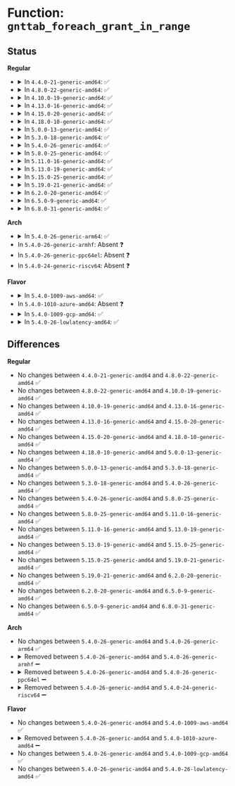 # Function: <code>gnttab_foreach_grant_in_range</code>

## Status
<b>Regular</b>
<ul>
<li>
<details>
<summary>In <code>4.4.0-21-generic-amd64</code>: ✅</summary>

```c
void gnttab_foreach_grant_in_range(struct page * page, unsigned int offset, unsigned int len, xen_grant_fn_t fn, void * data)
```

```json
{
  "name": "gnttab_foreach_grant_in_range",
  "collision_type": "Unique Global",
  "inline_type": "No",
  "funcs": [
    {
      "addr": 18446744071583847872,
      "name": "gnttab_foreach_grant_in_range",
      "external": true,
      "loc": "drivers/xen/grant-table.c:779",
      "file": "drivers/xen/grant-table.c",
      "inline": "seen, unknown",
      "caller_inline": [],
      "caller_func": [
        "drivers/block/xen-blkfront.c:blkif_interrupt",
        "drivers/block/xen-blkfront.c:blkif_queue_rq",
        "drivers/net/xen-netfront.c:xennet_make_txreqs",
        "drivers/net/xen-netfront.c:xennet_start_xmit"
      ]
    }
  ],
  "symbols": [
    {
      "addr": 18446744071583847872,
      "name": "gnttab_foreach_grant_in_range",
      "section": ".text",
      "bind": "STB_GLOBAL",
      "size": 257
    }
  ]
}
```
</details>
</li>
<li>
<details>
<summary>In <code>4.8.0-22-generic-amd64</code>: ✅</summary>

```c
void gnttab_foreach_grant_in_range(struct page * page, unsigned int offset, unsigned int len, xen_grant_fn_t fn, void * data)
```

```json
{
  "name": "gnttab_foreach_grant_in_range",
  "collision_type": "Unique Global",
  "inline_type": "No",
  "funcs": [
    {
      "addr": 18446744071584178576,
      "name": "gnttab_foreach_grant_in_range",
      "external": true,
      "loc": "drivers/xen/grant-table.c:778",
      "file": "drivers/xen/grant-table.c",
      "inline": "seen, unknown",
      "caller_inline": [],
      "caller_func": [
        "drivers/block/xen-blkfront.c:blkif_interrupt",
        "drivers/block/xen-blkfront.c:blkif_queue_rq",
        "drivers/net/xen-netfront.c:xennet_start_xmit",
        "drivers/net/xen-netfront.c:xennet_make_txreqs"
      ]
    }
  ],
  "symbols": [
    {
      "addr": 18446744071584178576,
      "name": "gnttab_foreach_grant_in_range",
      "section": ".text",
      "bind": "STB_GLOBAL",
      "size": 259
    }
  ]
}
```
</details>
</li>
<li>
<details>
<summary>In <code>4.10.0-19-generic-amd64</code>: ✅</summary>

```c
void gnttab_foreach_grant_in_range(struct page * page, unsigned int offset, unsigned int len, xen_grant_fn_t fn, void * data)
```

```json
{
  "name": "gnttab_foreach_grant_in_range",
  "collision_type": "Unique Global",
  "inline_type": "No",
  "funcs": [
    {
      "addr": 18446744071584359952,
      "name": "gnttab_foreach_grant_in_range",
      "external": true,
      "loc": "drivers/xen/grant-table.c:778",
      "file": "drivers/xen/grant-table.c",
      "inline": "seen, unknown",
      "caller_inline": [],
      "caller_func": [
        "drivers/block/xen-blkfront.c:blkif_interrupt",
        "drivers/block/xen-blkfront.c:blkif_queue_rq",
        "drivers/net/xen-netfront.c:xennet_start_xmit",
        "drivers/net/xen-netfront.c:xennet_make_txreqs"
      ]
    }
  ],
  "symbols": [
    {
      "addr": 18446744071584359952,
      "name": "gnttab_foreach_grant_in_range",
      "section": ".text",
      "bind": "STB_GLOBAL",
      "size": 253
    }
  ]
}
```
</details>
</li>
<li>
<details>
<summary>In <code>4.13.0-16-generic-amd64</code>: ✅</summary>

```c
void gnttab_foreach_grant_in_range(struct page * page, unsigned int offset, unsigned int len, xen_grant_fn_t fn, void * data)
```

```json
{
  "name": "gnttab_foreach_grant_in_range",
  "collision_type": "Unique Global",
  "inline_type": "No",
  "funcs": [
    {
      "addr": 18446744071584441568,
      "name": "gnttab_foreach_grant_in_range",
      "external": true,
      "loc": "drivers/xen/grant-table.c:779",
      "file": "drivers/xen/grant-table.c",
      "inline": "seen, unknown",
      "caller_inline": [],
      "caller_func": [
        "drivers/block/xen-blkfront.c:blkif_interrupt",
        "drivers/block/xen-blkfront.c:blkif_queue_rq",
        "drivers/net/xen-netfront.c:xennet_start_xmit",
        "drivers/net/xen-netfront.c:xennet_make_txreqs"
      ]
    }
  ],
  "symbols": [
    {
      "addr": 18446744071584441568,
      "name": "gnttab_foreach_grant_in_range",
      "section": ".text",
      "bind": "STB_GLOBAL",
      "size": 243
    }
  ]
}
```
</details>
</li>
<li>
<details>
<summary>In <code>4.15.0-20-generic-amd64</code>: ✅</summary>

```c
void gnttab_foreach_grant_in_range(struct page * page, unsigned int offset, unsigned int len, xen_grant_fn_t fn, void * data)
```

```json
{
  "name": "gnttab_foreach_grant_in_range",
  "collision_type": "Unique Global",
  "inline_type": "No",
  "funcs": [
    {
      "addr": 18446744071584849888,
      "name": "gnttab_foreach_grant_in_range",
      "external": true,
      "loc": "drivers/xen/grant-table.c:871",
      "file": "drivers/xen/grant-table.c",
      "inline": "seen, unknown",
      "caller_inline": [],
      "caller_func": [
        "drivers/block/xen-blkfront.c:blkif_interrupt",
        "drivers/block/xen-blkfront.c:blkif_queue_rq",
        "drivers/net/xen-netfront.c:xennet_start_xmit",
        "drivers/net/xen-netfront.c:xennet_make_txreqs"
      ]
    }
  ],
  "symbols": [
    {
      "addr": 18446744071584849888,
      "name": "gnttab_foreach_grant_in_range",
      "section": ".text",
      "bind": "STB_GLOBAL",
      "size": 246
    }
  ]
}
```
</details>
</li>
<li>
<details>
<summary>In <code>4.18.0-10-generic-amd64</code>: ✅</summary>

```c
void gnttab_foreach_grant_in_range(struct page * page, unsigned int offset, unsigned int len, xen_grant_fn_t fn, void * data)
```

```json
{
  "name": "gnttab_foreach_grant_in_range",
  "collision_type": "Unique Global",
  "inline_type": "No",
  "funcs": [
    {
      "addr": 18446744071585078864,
      "name": "gnttab_foreach_grant_in_range",
      "external": true,
      "loc": "drivers/xen/grant-table.c:871",
      "file": "drivers/xen/grant-table.c",
      "inline": "seen, unknown",
      "caller_inline": [],
      "caller_func": [
        "drivers/block/xen-blkfront.c:blkif_interrupt",
        "drivers/block/xen-blkfront.c:blkif_queue_rq",
        "drivers/net/xen-netfront.c:xennet_start_xmit",
        "drivers/net/xen-netfront.c:xennet_make_txreqs"
      ]
    }
  ],
  "symbols": [
    {
      "addr": 18446744071585078864,
      "name": "gnttab_foreach_grant_in_range",
      "section": ".text",
      "bind": "STB_GLOBAL",
      "size": 246
    }
  ]
}
```
</details>
</li>
<li>
<details>
<summary>In <code>5.0.0-13-generic-amd64</code>: ✅</summary>

```c
void gnttab_foreach_grant_in_range(struct page * page, unsigned int offset, unsigned int len, xen_grant_fn_t fn, void * data)
```

```json
{
  "name": "gnttab_foreach_grant_in_range",
  "collision_type": "Unique Global",
  "inline_type": "No",
  "funcs": [
    {
      "addr": 18446744071585192336,
      "name": "gnttab_foreach_grant_in_range",
      "external": true,
      "loc": "drivers/xen/grant-table.c:984",
      "file": "drivers/xen/grant-table.c",
      "inline": "seen, unknown",
      "caller_inline": [],
      "caller_func": [
        "drivers/block/xen-blkfront.c:blkif_interrupt",
        "drivers/block/xen-blkfront.c:blkif_queue_rq",
        "drivers/net/xen-netfront.c:xennet_start_xmit",
        "drivers/net/xen-netfront.c:xennet_make_txreqs"
      ]
    }
  ],
  "symbols": [
    {
      "addr": 18446744071585192336,
      "name": "gnttab_foreach_grant_in_range",
      "section": ".text",
      "bind": "STB_GLOBAL",
      "size": 246
    }
  ]
}
```
</details>
</li>
<li>
<details>
<summary>In <code>5.3.0-18-generic-amd64</code>: ✅</summary>

```c
void gnttab_foreach_grant_in_range(struct page * page, unsigned int offset, unsigned int len, xen_grant_fn_t fn, void * data)
```

```json
{
  "name": "gnttab_foreach_grant_in_range",
  "collision_type": "Unique Global",
  "inline_type": "No",
  "funcs": [
    {
      "addr": 18446744071585405760,
      "name": "gnttab_foreach_grant_in_range",
      "external": true,
      "loc": "drivers/xen/grant-table.c:984",
      "file": "drivers/xen/grant-table.c",
      "inline": "seen, unknown",
      "caller_inline": [],
      "caller_func": [
        "drivers/block/xen-blkfront.c:blkif_queue_rw_req",
        "drivers/net/xen-netfront.c:xennet_start_xmit",
        "drivers/net/xen-netfront.c:xennet_make_txreqs"
      ]
    }
  ],
  "symbols": [
    {
      "addr": 18446744071585405760,
      "name": "gnttab_foreach_grant_in_range",
      "section": ".text",
      "bind": "STB_GLOBAL",
      "size": 239
    }
  ]
}
```
</details>
</li>
<li>
<details>
<summary>In <code>5.4.0-26-generic-amd64</code>: ✅</summary>

```c
void gnttab_foreach_grant_in_range(struct page * page, unsigned int offset, unsigned int len, xen_grant_fn_t fn, void * data)
```

```json
{
  "name": "gnttab_foreach_grant_in_range",
  "collision_type": "Unique Global",
  "inline_type": "No",
  "funcs": [
    {
      "addr": 18446744071585546496,
      "name": "gnttab_foreach_grant_in_range",
      "external": true,
      "loc": "drivers/xen/grant-table.c:984",
      "file": "drivers/xen/grant-table.c",
      "inline": "seen, unknown",
      "caller_inline": [],
      "caller_func": [
        "drivers/block/xen-blkfront.c:blkif_queue_rw_req",
        "drivers/net/xen-netfront.c:xennet_start_xmit",
        "drivers/net/xen-netfront.c:xennet_make_txreqs"
      ]
    }
  ],
  "symbols": [
    {
      "addr": 18446744071585546496,
      "name": "gnttab_foreach_grant_in_range",
      "section": ".text",
      "bind": "STB_GLOBAL",
      "size": 239
    }
  ]
}
```
</details>
</li>
<li>
<details>
<summary>In <code>5.8.0-25-generic-amd64</code>: ✅</summary>

```c
void gnttab_foreach_grant_in_range(struct page * page, unsigned int offset, unsigned int len, xen_grant_fn_t fn, void * data)
```

```json
{
  "name": "gnttab_foreach_grant_in_range",
  "collision_type": "Unique Global",
  "inline_type": "No",
  "funcs": [
    {
      "addr": 18446744071586260960,
      "name": "gnttab_foreach_grant_in_range",
      "external": true,
      "loc": "drivers/xen/grant-table.c:982",
      "file": "drivers/xen/grant-table.c",
      "inline": "seen, unknown",
      "caller_inline": [],
      "caller_func": [
        "drivers/block/xen-blkfront.c:blkif_completion",
        "drivers/block/xen-blkfront.c:blkif_queue_rw_req",
        "drivers/net/xen-netfront.c:xennet_start_xmit",
        "drivers/net/xen-netfront.c:xennet_start_xmit",
        "drivers/net/xen-netfront.c:xennet_start_xmit"
      ]
    }
  ],
  "symbols": [
    {
      "addr": 18446744071586260960,
      "name": "gnttab_foreach_grant_in_range",
      "section": ".text",
      "bind": "STB_GLOBAL",
      "size": 239
    }
  ]
}
```
</details>
</li>
<li>
<details>
<summary>In <code>5.11.0-16-generic-amd64</code>: ✅</summary>

```c
void gnttab_foreach_grant_in_range(struct page * page, unsigned int offset, unsigned int len, xen_grant_fn_t fn, void * data)
```

```json
{
  "name": "gnttab_foreach_grant_in_range",
  "collision_type": "Unique Global",
  "inline_type": "No",
  "funcs": [
    {
      "addr": 18446744071586379120,
      "name": "gnttab_foreach_grant_in_range",
      "external": true,
      "loc": "drivers/xen/grant-table.c:1105",
      "file": "drivers/xen/grant-table.c",
      "inline": "seen, unknown",
      "caller_inline": [],
      "caller_func": [
        "drivers/block/xen-blkfront.c:blkif_completion",
        "drivers/block/xen-blkfront.c:blkif_queue_rw_req",
        "drivers/net/xen-netfront.c:xennet_start_xmit",
        "drivers/net/xen-netfront.c:xennet_start_xmit",
        "drivers/net/xen-netfront.c:xennet_start_xmit",
        "drivers/net/xen-netfront.c:xennet_xdp_xmit_one"
      ]
    }
  ],
  "symbols": [
    {
      "addr": 18446744071586379120,
      "name": "gnttab_foreach_grant_in_range",
      "section": ".text",
      "bind": "STB_GLOBAL",
      "size": 239
    }
  ]
}
```
</details>
</li>
<li>
<details>
<summary>In <code>5.13.0-19-generic-amd64</code>: ✅</summary>

```c
void gnttab_foreach_grant_in_range(struct page * page, unsigned int offset, unsigned int len, xen_grant_fn_t fn, void * data)
```

```json
{
  "name": "gnttab_foreach_grant_in_range",
  "collision_type": "Unique Global",
  "inline_type": "No",
  "funcs": [
    {
      "addr": 18446744071586262976,
      "name": "gnttab_foreach_grant_in_range",
      "external": true,
      "loc": "drivers/xen/grant-table.c:1105",
      "file": "drivers/xen/grant-table.c",
      "inline": "seen, unknown",
      "caller_inline": [],
      "caller_func": [
        "drivers/block/xen-blkfront.c:blkif_completion",
        "drivers/block/xen-blkfront.c:blkif_queue_rw_req",
        "drivers/net/xen-netfront.c:xennet_start_xmit",
        "drivers/net/xen-netfront.c:xennet_start_xmit",
        "drivers/net/xen-netfront.c:xennet_start_xmit",
        "drivers/net/xen-netfront.c:xennet_xdp_xmit"
      ]
    }
  ],
  "symbols": [
    {
      "addr": 18446744071586262976,
      "name": "gnttab_foreach_grant_in_range",
      "section": ".text",
      "bind": "STB_GLOBAL",
      "size": 238
    }
  ]
}
```
</details>
</li>
<li>
<details>
<summary>In <code>5.15.0-25-generic-amd64</code>: ✅</summary>

```c
void gnttab_foreach_grant_in_range(struct page * page, unsigned int offset, unsigned int len, xen_grant_fn_t fn, void * data)
```

```json
{
  "name": "gnttab_foreach_grant_in_range",
  "collision_type": "Unique Global",
  "inline_type": "No",
  "funcs": [
    {
      "addr": 18446744071586773632,
      "name": "gnttab_foreach_grant_in_range",
      "external": true,
      "loc": "drivers/xen/grant-table.c:1112",
      "file": "drivers/xen/grant-table.c",
      "inline": "seen, unknown",
      "caller_inline": [],
      "caller_func": [
        "drivers/block/xen-blkfront.c:blkif_completion",
        "drivers/block/xen-blkfront.c:blkif_queue_rw_req",
        "drivers/net/xen-netfront.c:xennet_start_xmit",
        "drivers/net/xen-netfront.c:xennet_start_xmit",
        "drivers/net/xen-netfront.c:xennet_start_xmit",
        "drivers/net/xen-netfront.c:xennet_xdp_xmit"
      ]
    }
  ],
  "symbols": [
    {
      "addr": 18446744071586773632,
      "name": "gnttab_foreach_grant_in_range",
      "section": ".text",
      "bind": "STB_GLOBAL",
      "size": 238
    }
  ]
}
```
</details>
</li>
<li>
<details>
<summary>In <code>5.19.0-21-generic-amd64</code>: ✅</summary>

```c
void gnttab_foreach_grant_in_range(struct page * page, unsigned int offset, unsigned int len, xen_grant_fn_t fn, void * data)
```

```json
{
  "name": "gnttab_foreach_grant_in_range",
  "collision_type": "Unique Global",
  "inline_type": "No",
  "funcs": [
    {
      "addr": 18446744071588051904,
      "name": "gnttab_foreach_grant_in_range",
      "external": true,
      "loc": "drivers/xen/grant-table.c:1178",
      "file": "drivers/xen/grant-table.c",
      "inline": "seen, unknown",
      "caller_inline": [],
      "caller_func": [
        "drivers/block/xen-blkfront.c:blkif_completion",
        "drivers/block/xen-blkfront.c:blkif_queue_rw_req",
        "drivers/net/xen-netfront.c:xennet_start_xmit",
        "drivers/net/xen-netfront.c:xennet_start_xmit",
        "drivers/net/xen-netfront.c:xennet_start_xmit",
        "drivers/net/xen-netfront.c:xennet_xdp_xmit"
      ]
    }
  ],
  "symbols": [
    {
      "addr": 18446744071588051904,
      "name": "gnttab_foreach_grant_in_range",
      "section": ".text",
      "bind": "STB_GLOBAL",
      "size": 243
    }
  ]
}
```
</details>
</li>
<li>
<details>
<summary>In <code>6.2.0-20-generic-amd64</code>: ✅</summary>

```c
void gnttab_foreach_grant_in_range(struct page * page, unsigned int offset, unsigned int len, xen_grant_fn_t fn, void * data)
```

```json
{
  "name": "gnttab_foreach_grant_in_range",
  "collision_type": "Unique Global",
  "inline_type": "No",
  "funcs": [
    {
      "addr": 18446744071589431216,
      "name": "gnttab_foreach_grant_in_range",
      "external": true,
      "loc": "drivers/xen/grant-table.c:1181",
      "file": "drivers/xen/grant-table.c",
      "inline": "seen, unknown",
      "caller_inline": [],
      "caller_func": [
        "drivers/block/xen-blkfront.c:blkif_completion",
        "drivers/block/xen-blkfront.c:blkif_queue_rw_req",
        "drivers/net/xen-netfront.c:xennet_start_xmit",
        "drivers/net/xen-netfront.c:xennet_start_xmit",
        "drivers/net/xen-netfront.c:xennet_start_xmit",
        "drivers/net/xen-netfront.c:xennet_xdp_xmit"
      ]
    }
  ],
  "symbols": [
    {
      "addr": 18446744071589431216,
      "name": "gnttab_foreach_grant_in_range",
      "section": ".text",
      "bind": "STB_GLOBAL",
      "size": 243
    }
  ]
}
```
</details>
</li>
<li>
<details>
<summary>In <code>6.5.0-9-generic-amd64</code>: ✅</summary>

```c
void gnttab_foreach_grant_in_range(struct page * page, unsigned int offset, unsigned int len, xen_grant_fn_t fn, void * data)
```

```json
{
  "name": "gnttab_foreach_grant_in_range",
  "collision_type": "Unique Global",
  "inline_type": "No",
  "funcs": [
    {
      "addr": 18446744071589730352,
      "name": "gnttab_foreach_grant_in_range",
      "external": true,
      "loc": "drivers/xen/grant-table.c:1199",
      "file": "drivers/xen/grant-table.c",
      "inline": "seen, unknown",
      "caller_inline": [],
      "caller_func": [
        "drivers/block/xen-blkfront.c:blkif_completion",
        "drivers/block/xen-blkfront.c:blkif_queue_rw_req",
        "drivers/net/xen-netfront.c:xennet_start_xmit",
        "drivers/net/xen-netfront.c:xennet_start_xmit",
        "drivers/net/xen-netfront.c:xennet_start_xmit",
        "drivers/net/xen-netfront.c:xennet_xdp_xmit"
      ]
    }
  ],
  "symbols": [
    {
      "addr": 18446744071589730352,
      "name": "gnttab_foreach_grant_in_range",
      "section": ".text",
      "bind": "STB_GLOBAL",
      "size": 243
    }
  ]
}
```
</details>
</li>
<li>
<details>
<summary>In <code>6.8.0-31-generic-amd64</code>: ✅</summary>

```c
void gnttab_foreach_grant_in_range(struct page * page, unsigned int offset, unsigned int len, xen_grant_fn_t fn, void * data)
```

```json
{
  "name": "gnttab_foreach_grant_in_range",
  "collision_type": "Unique Global",
  "inline_type": "No",
  "funcs": [
    {
      "addr": 18446744071590068320,
      "name": "gnttab_foreach_grant_in_range",
      "external": true,
      "loc": "drivers/xen/grant-table.c:1197",
      "file": "drivers/xen/grant-table.c",
      "inline": "seen, unknown",
      "caller_inline": [],
      "caller_func": [
        "drivers/block/xen-blkfront.c:blkif_completion",
        "drivers/block/xen-blkfront.c:blkif_queue_rw_req",
        "drivers/net/xen-netfront.c:xennet_start_xmit",
        "drivers/net/xen-netfront.c:xennet_start_xmit",
        "drivers/net/xen-netfront.c:xennet_start_xmit",
        "drivers/net/xen-netfront.c:xennet_xdp_xmit"
      ]
    }
  ],
  "symbols": [
    {
      "addr": 18446744071590068320,
      "name": "gnttab_foreach_grant_in_range",
      "section": ".text",
      "bind": "STB_GLOBAL",
      "size": 243
    }
  ]
}
```
</details>
</li>
</ul>
<b>Arch</b>
<ul>
<li>
<details>
<summary>In <code>5.4.0-26-generic-arm64</code>: ✅</summary>

```c
void gnttab_foreach_grant_in_range(struct page * page, unsigned int offset, unsigned int len, xen_grant_fn_t fn, void * data)
```

```json
{
  "name": "gnttab_foreach_grant_in_range",
  "collision_type": "Unique Global",
  "inline_type": "No",
  "funcs": [
    {
      "addr": 18446603336498199584,
      "name": "gnttab_foreach_grant_in_range",
      "external": true,
      "loc": "drivers/xen/grant-table.c:984",
      "file": "drivers/xen/grant-table.c",
      "inline": "seen, unknown",
      "caller_inline": [],
      "caller_func": [
        "drivers/block/xen-blkfront.c:blkif_queue_rw_req",
        "drivers/net/xen-netfront.c:xennet_start_xmit",
        "drivers/net/xen-netfront.c:xennet_make_txreqs"
      ]
    }
  ],
  "symbols": [
    {
      "addr": 18446603336498199584,
      "name": "gnttab_foreach_grant_in_range",
      "section": ".text",
      "bind": "STB_GLOBAL",
      "size": 164
    }
  ]
}
```
</details>
</li>
<li>
In <code>5.4.0-26-generic-armhf</code>: Absent ❓
</li>
<li>
In <code>5.4.0-26-generic-ppc64el</code>: Absent ❓
</li>
<li>
In <code>5.4.0-24-generic-riscv64</code>: Absent ❓
</li>
</ul>
<b>Flavor</b>
<ul>
<li>
<details>
<summary>In <code>5.4.0-1009-aws-amd64</code>: ✅</summary>

```c
void gnttab_foreach_grant_in_range(struct page * page, unsigned int offset, unsigned int len, xen_grant_fn_t fn, void * data)
```

```json
{
  "name": "gnttab_foreach_grant_in_range",
  "collision_type": "Unique Global",
  "inline_type": "No",
  "funcs": [
    {
      "addr": 18446744071585308528,
      "name": "gnttab_foreach_grant_in_range",
      "external": true,
      "loc": "drivers/xen/grant-table.c:984",
      "file": "drivers/xen/grant-table.c",
      "inline": "seen, unknown",
      "caller_inline": [],
      "caller_func": [
        "drivers/block/xen-blkfront.c:blkif_queue_rw_req",
        "drivers/net/xen-netfront.c:xennet_start_xmit",
        "drivers/net/xen-netfront.c:xennet_make_txreqs"
      ]
    }
  ],
  "symbols": [
    {
      "addr": 18446744071585308528,
      "name": "gnttab_foreach_grant_in_range",
      "section": ".text",
      "bind": "STB_GLOBAL",
      "size": 239
    }
  ]
}
```
</details>
</li>
<li>
In <code>5.4.0-1010-azure-amd64</code>: Absent ❓
</li>
<li>
<details>
<summary>In <code>5.4.0-1009-gcp-amd64</code>: ✅</summary>

```c
void gnttab_foreach_grant_in_range(struct page * page, unsigned int offset, unsigned int len, xen_grant_fn_t fn, void * data)
```

```json
{
  "name": "gnttab_foreach_grant_in_range",
  "collision_type": "Unique Global",
  "inline_type": "No",
  "funcs": [
    {
      "addr": 18446744071585496896,
      "name": "gnttab_foreach_grant_in_range",
      "external": true,
      "loc": "drivers/xen/grant-table.c:984",
      "file": "drivers/xen/grant-table.c",
      "inline": "seen, unknown",
      "caller_inline": [],
      "caller_func": [
        "drivers/block/xen-blkfront.c:blkif_queue_rw_req",
        "drivers/net/xen-netfront.c:xennet_start_xmit",
        "drivers/net/xen-netfront.c:xennet_make_txreqs"
      ]
    }
  ],
  "symbols": [
    {
      "addr": 18446744071585496896,
      "name": "gnttab_foreach_grant_in_range",
      "section": ".text",
      "bind": "STB_GLOBAL",
      "size": 239
    }
  ]
}
```
</details>
</li>
<li>
<details>
<summary>In <code>5.4.0-26-lowlatency-amd64</code>: ✅</summary>

```c
void gnttab_foreach_grant_in_range(struct page * page, unsigned int offset, unsigned int len, xen_grant_fn_t fn, void * data)
```

```json
{
  "name": "gnttab_foreach_grant_in_range",
  "collision_type": "Unique Global",
  "inline_type": "No",
  "funcs": [
    {
      "addr": 18446744071585604928,
      "name": "gnttab_foreach_grant_in_range",
      "external": true,
      "loc": "drivers/xen/grant-table.c:984",
      "file": "drivers/xen/grant-table.c",
      "inline": "seen, unknown",
      "caller_inline": [],
      "caller_func": [
        "drivers/block/xen-blkfront.c:blkif_queue_rw_req",
        "drivers/net/xen-netfront.c:xennet_start_xmit",
        "drivers/net/xen-netfront.c:xennet_make_txreqs"
      ]
    }
  ],
  "symbols": [
    {
      "addr": 18446744071585604928,
      "name": "gnttab_foreach_grant_in_range",
      "section": ".text",
      "bind": "STB_GLOBAL",
      "size": 239
    }
  ]
}
```
</details>
</li>
</ul>

## Differences
<b>Regular</b>
<ul>
<li>
No changes between <code>4.4.0-21-generic-amd64</code> and <code>4.8.0-22-generic-amd64</code> ✅
</li>
<li>
No changes between <code>4.8.0-22-generic-amd64</code> and <code>4.10.0-19-generic-amd64</code> ✅
</li>
<li>
No changes between <code>4.10.0-19-generic-amd64</code> and <code>4.13.0-16-generic-amd64</code> ✅
</li>
<li>
No changes between <code>4.13.0-16-generic-amd64</code> and <code>4.15.0-20-generic-amd64</code> ✅
</li>
<li>
No changes between <code>4.15.0-20-generic-amd64</code> and <code>4.18.0-10-generic-amd64</code> ✅
</li>
<li>
No changes between <code>4.18.0-10-generic-amd64</code> and <code>5.0.0-13-generic-amd64</code> ✅
</li>
<li>
No changes between <code>5.0.0-13-generic-amd64</code> and <code>5.3.0-18-generic-amd64</code> ✅
</li>
<li>
No changes between <code>5.3.0-18-generic-amd64</code> and <code>5.4.0-26-generic-amd64</code> ✅
</li>
<li>
No changes between <code>5.4.0-26-generic-amd64</code> and <code>5.8.0-25-generic-amd64</code> ✅
</li>
<li>
No changes between <code>5.8.0-25-generic-amd64</code> and <code>5.11.0-16-generic-amd64</code> ✅
</li>
<li>
No changes between <code>5.11.0-16-generic-amd64</code> and <code>5.13.0-19-generic-amd64</code> ✅
</li>
<li>
No changes between <code>5.13.0-19-generic-amd64</code> and <code>5.15.0-25-generic-amd64</code> ✅
</li>
<li>
No changes between <code>5.15.0-25-generic-amd64</code> and <code>5.19.0-21-generic-amd64</code> ✅
</li>
<li>
No changes between <code>5.19.0-21-generic-amd64</code> and <code>6.2.0-20-generic-amd64</code> ✅
</li>
<li>
No changes between <code>6.2.0-20-generic-amd64</code> and <code>6.5.0-9-generic-amd64</code> ✅
</li>
<li>
No changes between <code>6.5.0-9-generic-amd64</code> and <code>6.8.0-31-generic-amd64</code> ✅
</li>
</ul>
<b>Arch</b>
<ul>
<li>
No changes between <code>5.4.0-26-generic-amd64</code> and <code>5.4.0-26-generic-arm64</code> ✅
</li>
<li>
<details>
<summary>Removed between <code>5.4.0-26-generic-amd64</code> and <code>5.4.0-26-generic-armhf</code> ➖</summary>

```c
void gnttab_foreach_grant_in_range(struct page * page, unsigned int offset, unsigned int len, xen_grant_fn_t fn, void * data)
```
</details>
</li>
<li>
<details>
<summary>Removed between <code>5.4.0-26-generic-amd64</code> and <code>5.4.0-26-generic-ppc64el</code> ➖</summary>

```c
void gnttab_foreach_grant_in_range(struct page * page, unsigned int offset, unsigned int len, xen_grant_fn_t fn, void * data)
```
</details>
</li>
<li>
<details>
<summary>Removed between <code>5.4.0-26-generic-amd64</code> and <code>5.4.0-24-generic-riscv64</code> ➖</summary>

```c
void gnttab_foreach_grant_in_range(struct page * page, unsigned int offset, unsigned int len, xen_grant_fn_t fn, void * data)
```
</details>
</li>
</ul>
<b>Flavor</b>
<ul>
<li>
No changes between <code>5.4.0-26-generic-amd64</code> and <code>5.4.0-1009-aws-amd64</code> ✅
</li>
<li>
<details>
<summary>Removed between <code>5.4.0-26-generic-amd64</code> and <code>5.4.0-1010-azure-amd64</code> ➖</summary>

```c
void gnttab_foreach_grant_in_range(struct page * page, unsigned int offset, unsigned int len, xen_grant_fn_t fn, void * data)
```
</details>
</li>
<li>
No changes between <code>5.4.0-26-generic-amd64</code> and <code>5.4.0-1009-gcp-amd64</code> ✅
</li>
<li>
No changes between <code>5.4.0-26-generic-amd64</code> and <code>5.4.0-26-lowlatency-amd64</code> ✅
</li>
</ul>
